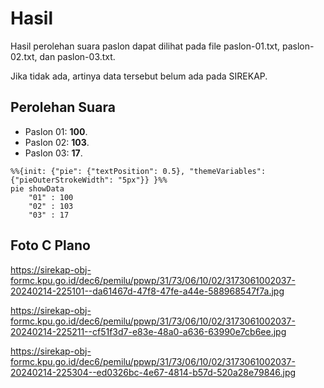 # Hasil

Hasil perolehan suara paslon dapat dilihat pada file paslon-01.txt, paslon-02.txt, dan paslon-03.txt.

Jika tidak ada, artinya data tersebut belum ada pada SIREKAP.

## Perolehan Suara

 * Paslon 01: **100**.
 * Paslon 02: **103**.
 * Paslon 03: **17**.

```mermaid
%%{init: {"pie": {"textPosition": 0.5}, "themeVariables": {"pieOuterStrokeWidth": "5px"}} }%%
pie showData
    "01" : 100
    "02" : 103
    "03" : 17
```
## Foto C Plano

https://sirekap-obj-formc.kpu.go.id/dec6/pemilu/ppwp/31/73/06/10/02/3173061002037-20240214-225101--da61467d-47f8-47fe-a44e-588968547f7a.jpg

https://sirekap-obj-formc.kpu.go.id/dec6/pemilu/ppwp/31/73/06/10/02/3173061002037-20240214-225211--cf51f3d7-e83e-48a0-a636-63990e7cb6ee.jpg

https://sirekap-obj-formc.kpu.go.id/dec6/pemilu/ppwp/31/73/06/10/02/3173061002037-20240214-225304--ed0326bc-4e67-4814-b57d-520a28e79846.jpg
